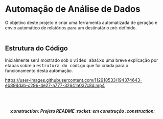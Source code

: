 # Automação de Análise de Dados

O objetivo deste projeto é criar uma ferramenta automatizada de geração e envio automático de relatórios para um destinatário pré-definido.
<br>
<br>
## Estrutura do Código

Inicialmente será mostrado sob o <kbd>vídeo abaixo</kbd> uma breve explicação por etapas sobre a <kbd>estrutura do código</kbd> que foi criada para o funcionamento desta automação.
<br>


https://user-images.githubusercontent.com/112918533/194374643-eb894dab-c296-4e27-a777-32641a037c8d.mp4


<br>
<br>
<h5 align="center">
  :construction: Projeto README :rocket: em construção :construction:
</h5>
